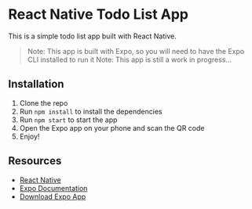# React Native Todo List App

This is a simple todo list app built with React Native.

> Note: This app is built with Expo, so you will need to have the Expo CLI installed to run it
> Note: This app is still a work in progress...

## Installation

1. Clone the repo
2. Run `npm install` to install the dependencies
3. Run `npm start` to start the app
4. Open the Expo app on your phone and scan the QR code
5. Enjoy!

## Resources

- [React Native](https://reactnative.dev/)
- [Expo Documentation](https://docs.expo.io/)
- [Download Expo App](https://expo.dev/client)
